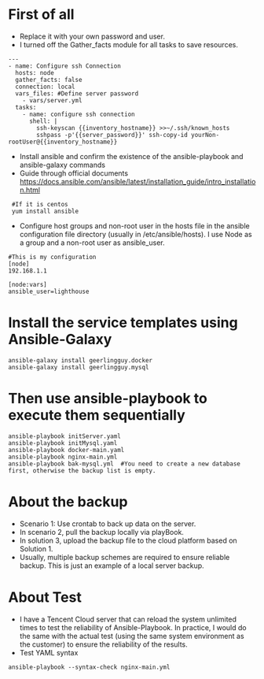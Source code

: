 # First of all
* Replace it with your own password and user.
* I turned off the Gather_facts module for all tasks to save resources.
```
---
- name: Configure ssh Connection
  hosts: node
  gather_facts: false
  connection: local
  vars_files: #Define server password
    - vars/server.yml
  tasks:
    - name: configure ssh connection
      shell: |
        ssh-keyscan {{inventory_hostname}} >>~/.ssh/known_hosts
        sshpass -p'{{server_password}}' ssh-copy-id yourNon-rootUser@{{inventory_hostname}}
```
* Install ansible and confirm the existence of the ansible-playbook and ansible-galaxy commands
* Guide through official documents  https://docs.ansible.com/ansible/latest/installation_guide/intro_installation.html
```
 #If it is centos  
 yum install ansible
 ```

* Configure host groups and non-root user in the hosts file in the ansible configuration file directory (usually in /etc/ansible/hosts). I use Node as a group and a non-root user as ansible_user.
```
#This is my configuration
[node]
192.168.1.1

[node:vars]
ansible_user=lighthouse
```

# Install the service templates using Ansible-Galaxy 
```
ansible-galaxy install geerlingguy.docker
ansible-galaxy install geerlingguy.mysql
```

# Then use ansible-playbook to execute them sequentially
```
ansible-playbook initServer.yaml
ansible-playbook initMysql.yaml
ansible-playbook docker-main.yaml
ansible-playbook nginx-main.yml
ansible-playbook bak-mysql.yml  #You need to create a new database first, otherwise the backup list is empty.
```

# About the backup
* Scenario 1: Use crontab to back up data on the server.
* In scenario 2, pull the backup locally via playBook.
* In solution 3, upload the backup file to the cloud platform based on Solution 1.
* Usually, multiple backup schemes are required to ensure reliable backup. This is just an example of a local server backup.

# About Test
* I have a Tencent Cloud server that can reload the system unlimited times to test the reliability of Ansible-Playbook. In practice, I would do the same with the actual test (using the same system environment as the customer) to ensure the reliability of the results.
* Test YAML syntax
```
ansible-playbook --syntax-check nginx-main.yml
```
